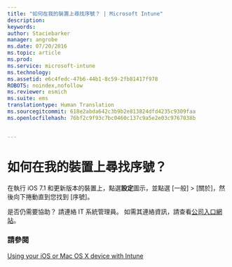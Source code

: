 ```yaml
---
title: "如何在我的裝置上尋找序號？ | Microsoft Intune"
description: 
keywords: 
author: Staciebarker
manager: angrobe
ms.date: 07/20/2016
ms.topic: article
ms.prod: 
ms.service: microsoft-intune
ms.technology: 
ms.assetid: e6c4fedc-47b6-44b1-8c59-2fb81417f978
ROBOTS: noindex,nofollow
ms.reviewer: esmich
ms.suite: ems
translationtype: Human Translation
ms.sourcegitcommit: 618e2abda642c3b9b2e813824dfd4235c9309faa
ms.openlocfilehash: 76bf2c9f93c7bc0460c137c9a5e2e03c9767038b


---
```



# 如何在我的裝置上尋找序號？

在執行 iOS 7.1 和更新版本的裝置上，點選**設定**圖示，並點選 [一般] > [關於]，然後向下捲動直到您找到 [序號]。

是否仍需要協助？ 請連絡 IT 系統管理員。 如需其連絡資訊，請查看[公司入口網站](http://portal.manage.microsoft.com)。

### 請參閱
[Using your iOS or Mac OS X device with Intune](using-your-ios-or-mac-os-x-device-with-intune.md)



<!--HONumber=Jul16_HO4-->


